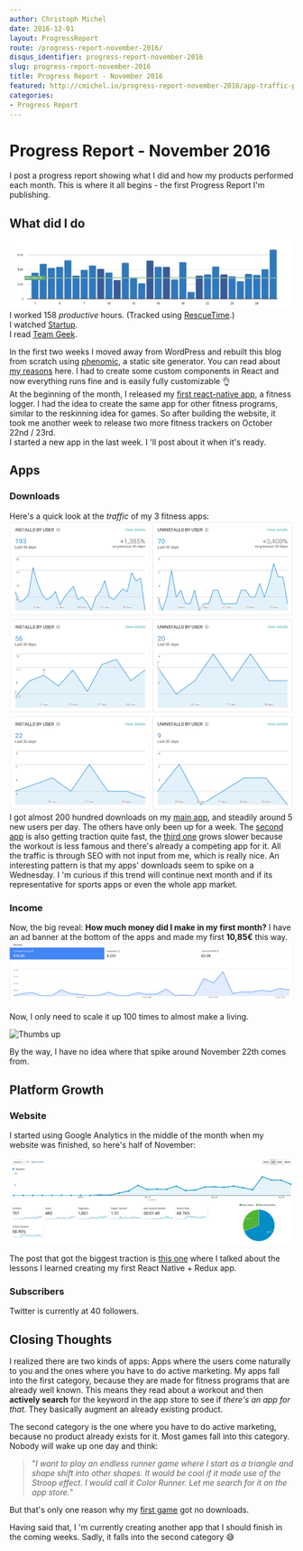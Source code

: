```yaml
---
author: Christoph Michel
date: 2016-12-01
layout: ProgressReport
route: /progress-report-november-2016/
disqus_identifier: progress-report-november-2016
slug: progress-report-november-2016
title: Progress Report - November 2016
featured: http://cmichel.io/progress-report-november-2016/app-traffic-phul.png
categories:
- Progress Report
---
```

# Progress Report - November 2016
I post a progress report showing what I did and how my products performed each month.
This is where it all begins - the first Progress Report I'm publishing.

## What did I do
[![Productive Hours in November 2016](./rescueTime.png)](./rescueTime.png)
I worked 158 _productive_ hours. (Tracked using [RescueTime](/redirects/rescuetime).)  
I watched [Startup](http://www.imdb.com/title/tt5028002/).  
I read [Team Geek](/team-geek-summary/).  

In the first two weeks I moved away from WordPress and rebuilt this blog from scratch using [phenomic](https://phenomic.io), a static site generator.
You can read about [my reasons](/wordpress-to-static-site-generator/) here.
I had to create some custom components in React and now everything runs fine and is easily fully customizable 👌  
At the beginning of the month, I released my [first react-native app](/lessons-from-building-first-react-native-app/), a fitness logger.
I had the idea to create the same app for other fitness programs, similar to the reskinning idea for games.
So after building the website, it took me another week to release two more fitness trackers on October 22nd / 23rd.  
I started a new app in the last week. I 'll post about it when it's ready.

## Apps
### Downloads
Here's a quick look at the _traffic_ of my 3 fitness apps:
[![App Downloads Per Day](./app-traffic-phul.png)](./app-traffic-phul.png)
[![App Downloads Per Day](./app-traffic-ppl.png)](./app-traffic-ppl.png)
[![App Downloads Per Day](./app-traffic-phat.png)](./app-traffic-phat.png)
I got almost 200 hundred downloads on my [main app](https://play.google.com/store/apps/details?id=io.cmichel.phul),
and steadily around 5 new users per day. The others have only been up for a week.
The [second app](https://play.google.com/store/apps/details?id=io.cmichel.ppl) is also getting traction quite fast,
the [third one](https://play.google.com/store/apps/details?id=io.cmichel.phat) grows slower because the workout is less famous and there's already a competing app for it.
All the traffic is through SEO with not input from me, which is really nice.
An interesting pattern is that my apps' downloads seem to spike on a Wednesday.
I 'm curious if this trend will continue next month and if its representative for sports apps or even the whole app market.

### Income
Now, the big reveal: **How much money did I make in my first month?**
I have an ad banner at the bottom of the apps and made my first **10,85€** this way.
[![App Income AdMob](./app-income-admob.png)](./app-income-admob.png)

Now, I only need to scale it up 100 times to almost make a living.

![Thumbs up](/assets/Brent-Rambo-thumbs-up.gif)

By the way, I have no idea where that spike around November 22th comes from.

## Platform Growth
### Website
I started using Google Analytics in the middle of the month when my website was finished, so here's half of November:

[![Website Traffic](./website-traffic.png)](./website-traffic.png)

The post that got the biggest traction is [this one](/lessons-from-building-first-react-native-app/) where I talked about the lessons I learned creating my first React Native + Redux app.

### Subscribers
Twitter is currently at 40 followers.

## Closing Thoughts
I realized there are two kinds of apps: Apps where the users come naturally to you and the ones where you have to do active marketing.
My apps fall into the first category, because they are made for fitness programs that are already well known. This means they read about a workout and then **actively search** for
the keyword in the app store to see if _there's an app for that_. They basically augment an already existing product.

The second category is the one where you have to do active marketing, because no product already exists for it. Most games fall into this category. 
Nobody will wake up one day and think:
>"_I want to play an endless runner game where I start as a triangle and shape shift into other shapes._
>_It would be cool if it made use of the Stroop effect. I would call it Color Runner. Let me search for it on the app store._"

But that's only one reason why my [first game](https://play.google.com/store/apps/details?id=com.TheoryMode.ColorRunner) got no downloads.

Having said that, I 'm currently creating another app that I should finish in the coming weeks. Sadly, it falls into the second category 😅
